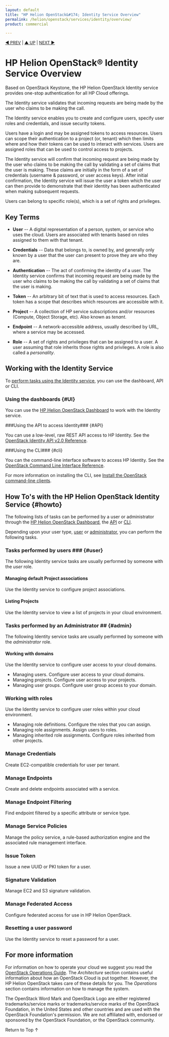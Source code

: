 ```yaml
---
layout: default
title: "HP Helion OpenStack&#174; Identity Service Overview"
permalink: /helion/openstack/services/identity/overview/
product: commercial

---
```

<!--PUBLISHED-->

<script>

function PageRefresh {
onLoad="window.refresh"
}

PageRefresh();

</script>


<p style="font-size: small;"> <a href="/helion/openstack/services/compute/overview/">&#9664; PREV</a> | <a href="/helion/openstack/services/overview/">&#9650; UP</a> | <a href="/helion/openstack/services/imaging/overview/"> NEXT &#9654</a> </p>

# HP Helion OpenStack&#174; Identity Service Overview #

<!-- modeled after HP Cloud Networking Getting Started (network.getting.started.md) -->

Based on OpenStack Keystone, the HP Helion OpenStack Identity service provides one-stop authentication for all HP Cloud offerings. 

The Identity service validates that incoming requests are being made by the user who claims to be making the call. 

The Identity service enables you to create and configure users, specify user roles and credentials, and issue security tokens. 

Users have a login and may be assigned tokens to access resources. Users can scope their authentication to a project (or, tenant) which then limits where and how their tokens can be used to interact with services. Users are assigned roles that can be used to control access to projects.

The Identity service will confirm that incoming request are being made by the user who claims to be making the call by validating a set of claims that the user is making. These claims are initially in the form of a set of credentials (username & password, or user access keys). After initial confirmation, the Identity service will issue the user a token which the user can then provide to demonstrate that their identity has been authenticated when making subsequent requests.

Users can belong to specific role(s), which is a set of rights and privileges.

## Key Terms ##

- **User** -- A digital representation of a person, system, or service who uses the cloud. Users are associated with tenants based on roles assigned to them with that tenant.

- **Credentials** -- Data that belongs to, is owned by, and generally only known by a user that the user can present to prove they are who they are.

- **Authentication** -- The act of confirming the identity of a user. The Identity service confirms that incoming request are being made by the user who claims to be making the call by validating a set of claims that the user is making. 

- **Token** -- An arbitrary bit of text that is used to access resources. Each token has a scope that describes which resources are accessible with it. 

- **Project** -- A collection of HP service subscriptions and/or resources (Compute, Object Storage, etc). Also known as *tenant*.

- **Endpoint** -- A network-accessible address, usually described by URL, where a service may be accessed.

- **Role** -- A set of rights and privileges that can be assigned to a user.  A user assuming that role inherits those rights and privileges. A role is also called a *personality*. 

## Working with the Identity Service

To [perform tasks using the Identity service](#howto), you can use the dashboard, API or CLI.

### Using the dashboards {#UI}

You can use the [HP Helion OpenStack Dashboard](/helion/openstack/dashboard/how-works/) to work with the Identity service.

###Using the API to access Identity### {#API}
 
You can use a low-level, raw REST API access to HP Identity. See the [OpenStack Identity API v2.0 Reference](http://api.openstack.org/api-ref-identity-v2.html).

###Using the CLI### {#cli}

You can the command-line interface software to access HP Identity. See the [OpenStack Command Line Interface Reference](http://docs.openstack.org/cli-reference/content/keystoneclient_commands.html).

For more information on installing the CLI, see [Install the OpenStack command-line clients](http://docs.openstack.org/user-guide/content/install_clients.html).

## How To's with the HP Helion OpenStack Identity Service {#howto}

The following lists of tasks can be performed by a user or administrator through the [HP Helion OpenStack Dashboard](/helion/openstack/dashboard/how-works/), the [API](http://api.openstack.org/api-ref-identity-v2.html) or [CLI](http://docs.openstack.org/cli-reference/content/keystoneclient_commands.html).


Depending upon your user type, [user](#user) or [administrator](#admin), you can perform the following tasks.

### Tasks performed by users ### {#user}

The following Identity service tasks are usually performed by someone with the *user* role.

#### Managing default Project associations ####

Use the Identity service to configure project associations.

#### Listing Projects ####

Use the Identity service to view a list of projects in your cloud environment.

### Tasks performed by an Administrator ## {#admin}

The following Identity service tasks are usually performed by someone with the *administrator* role.

#### Working with domains ###

Use the Identity service to configure user access to your cloud domains.

- Managing users. Configure user access to your cloud domains.
- Managing projects. Configure user access to your projects. 
- Managing user groups. Configure user group access to your domain.

### Working with roles ###

Use the Identity service to configure user roles within your cloud environment.

- Managing role definitions. Configure the roles that you can assign.
- Managing role assignments. Assign users to roles.
- Managing inherited role assignments. Configure roles inherited from other projects.

### Manage Credentials

Create EC2-compatible credentials for user per tenant. 

### Manage Endpoints

Create and delete endpoints associated with a service. 

### Manage Endpoint Filtering

Find endpoint filtered by a specific attribute or service type. 

### Manage Service Policies 

Manage the policy service, a rule-based authorization engine and the associated rule management interface.

### Issue Token

Issue a new UUID or PKI token for a user.

### Signature Validation 

Manage EC2 and S3 signature validation.

### Manage Federated Access 

Configure federated access for use in HP Helion OpenStack.

### Resetting a user password ###

Use the Identity service to reset a password for a user.



## For more information ##

For information on how to operate your cloud we suggest you read the [OpenStack Operations Guide](http://docs.openstack.org/ops/). The *Architecture* section contains useful information about how an OpenStack Cloud is put together. However, the HP Helion OpenStack takes care of these details for you. The *Operations* section contains information on how to manage the system.

The OpenStack Word Mark and OpenStack Logo are either registered trademarks/service marks or trademarks/service marks of the OpenStack Foundation, in the United States and other countries and are used with the OpenStack Foundation's permission. We are not affiliated with, endorsed or sponsored by the OpenStack Foundation, or the OpenStack community.

 <a href="#top" style="padding:14px 0px 14px 0px; text-decoration: none;"> Return to Top &#8593; </a>

